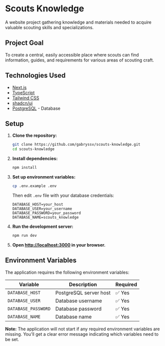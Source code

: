 # Scouts Knowledge

A website project gathering knowledge and materials needed to acquire valuable scouting skills and specializations.

## Project Goal

To create a central, easily accessible place where scouts can find information, guides, and requirements for various areas of scouting craft.

## Technologies Used

*   [Next.js](https://nextjs.org/)
*   [TypeScript](https://www.typescriptlang.org/)
*   [Tailwind CSS](https://tailwindcss.com/)
*   [shadcn/ui](https://ui.shadcn.com/)
*   [PostgreSQL](https://www.postgresql.org/) - Database

## Setup

1. **Clone the repository:**
   ```bash
   git clone https://github.com/gabryssv/scouts-knowledge.git
   cd scouts-knowledge
   ```

2. **Install dependencies:**
   ```bash
   npm install
   ```

3. **Set up environment variables:**
   ```bash
   cp .env.example .env
   ```
   Then edit `.env` file with your database credentials:
   ```
   DATABASE_HOST=your_host
   DATABASE_USER=your_username
   DATABASE_PASSWORD=your_password
   DATABASE_NAME=scouts_knowledge
   ```

4. **Run the development server:**
   ```bash
   npm run dev
   ```

5. **Open [http://localhost:3000](http://localhost:3000) in your browser.**

## Environment Variables

The application requires the following environment variables:

| Variable | Description | Required |
|----------|-------------|----------|
| `DATABASE_HOST` | PostgreSQL server host | ✅ Yes |
| `DATABASE_USER` | Database username | ✅ Yes |
| `DATABASE_PASSWORD` | Database password | ✅ Yes |
| `DATABASE_NAME` | Database name | ✅ Yes |

**Note:** The application will not start if any required environment variables are missing. You'll get a clear error message indicating which variables need to be set.
